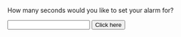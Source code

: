 
<html>
<body>
<p>How many seconds would you like to set your alarm for?</p>
<input id="seconds" value="" />
<button onclick="countdown()">Click here</button>
<p id="timer"></p>
<script>
function countdown() {
   var seconds = document.getElementById("seconds").value; 
   function tick() {
         seconds = seconds - 1;
	timer.innerHTML = seconds;
	setTimeout(tick, 1000);
	    if(seconds == -1){
	        alert("Time's up!");
	    }
        } 
    tick();
}
</script>
</body>
</html>
